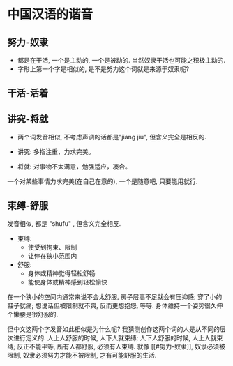 # 中国汉语的谐音

## 努力-奴隶

* 都是在干活, 一个是主动的, 一个是被动的. 当然奴隶干活也可能之积极主动的.
* 字形上第一个字是相似的, 是不是努力这个词就是来源于奴隶呢?

## 干活-活着

## 讲究-将就

* 两个词发音相似, 不考虑声调的话都是"jiang jiu", 但含义完全是相反的.

* 讲究: 多指注重，力求完美。
* 将就: 对事物不太满意，勉强适应，凑合。

一个对某些事情力求完美\(在自己在意的\), 一个是随意吧, 只要能用就行.

## 束缚-舒服

发音相似, 都是 "shufu" , 但含义完全相反.

* 束缚:
    * 使受到拘束、限制
    * 让停在狭小范围内
* 舒服:
    * 身体或精神觉得轻松舒畅
    * 能使身体或精神感到轻松愉快

在一个狭小的空间内通常来说不会太舒服,
    房子层高不足就会有压抑感;
    穿了小的鞋子就痛;
    想说话但被限制就不爽, 反而更想抱怨,
    等等.
身体维持一个姿势很久伸个懒腰是很舒服的.

但中文这两个字发音如此相似是为什么呢?
    我猜测创作这两个词的人是从不同的层次进行定义的.
人上人舒服的时候, 人下人就束缚;
    人下人舒服的时候, 人上人就束缚;
    反正不能平等, 所有人都舒服, 必须有人束缚.
就像 [[#努力-奴隶]], 奴隶必须被限制,
    奴隶必须努力才能不被限制, 才有可能舒服的生活.